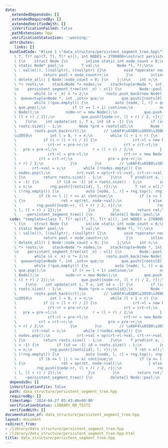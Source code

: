 ```yaml
---
data:
  _extendedDependsOn: []
  _extendedRequiredBy: []
  _extendedVerifiedWith: []
  _isVerificationFailed: false
  _pathExtension: hpp
  _verificationStatusIcon: ':warning:'
  attributes:
    links: []
  bundledCode: "#line 1 \"data_structure/persistent_segment_tree.hpp\"\ntemplate<class\
    \ T, T(* op)(T, T), T(* e)(), int NODES = 2700000>\nstruct persistent_segment_tree\
    \ {\n    struct Node {\n        inline static int node_count = 0;\n        inline\
    \ static Node* pool;\n        T val;\n        Node *l, *r;\n\n        Node ()\
    \ : val(e()), l(nullptr), r(nullptr) {}\n        void *operator new(size_t) {\n\
    \            return pool + node_count++;\n        }\n        inline static void\
    \ delete_all() { Node::node_count = 0; }\n    };\n\n    int n;\n    vector<Node\
    \ *> roots;\n    stack<Node *> nodes;\n    stack<tuple<Node *, int, int>> rng;\n\
    \n    persistent_segment_tree(int _n) : n(1) {\n        Node::pool = new Node[NODES];\n\
    \        while (n < _n) n *= 2;\n        roots.push_back(new Node());\n      \
    \  queue<tuple<Node *, int ,int>> que;\n        que.push({roots[0], 0, n});\n\
    \        while (!que.empty()) {\n            auto [node, l, r] = que.front();\
    \ que.pop();\n            if (r == l + 1) continue;\n            node->l = new\
    \ Node();\n            node->r = new Node();\n            que.push({node->l, l,\
    \ (l + r) / 2});\n            que.push({node->r, (l + r) / 2, r});\n        }\n\
    \    }\n\n    int update(int i, T x, int id = -1) {\n        if (id < 0) id =\
    \ roots.size() - 1;\n        Node *pre = roots[id];\n        Node *crt = new Node();\n\
    \        roots.push_back(crt);\n        // \u66F4\u65B0\u3059\u308Bnode\u3092\u63A2\
    \u3059\n        int l = 0, r = n;\n        while (l + 1 < r) {\n            nodes.push(crt);\n\
    \            if (i < (l + r) / 2) {\n                crt->l = new Node();\n  \
    \              crt->r = pre->r;\n                crt = crt->l;\n             \
    \   pre = pre->l;\n                r = (l + r) / 2;\n            } else {\n  \
    \              crt->l = pre->l;\n                crt->r = new Node();\n      \
    \          crt = crt->r;\n                pre = pre->r;\n                l = (l\
    \ + r) / 2;\n            }\n        }\n        // \u66F4\u65B0\u3059\u308B\n \
    \       crt->val = x;\n        while (!nodes.empty()) {\n            crt = nodes.top();\
    \ nodes.pop();\n            crt->val = op(crt->l->val, crt->r->val);\n       \
    \ }\n        return roots.size() - 1;\n    }\n\n    T prod(int a, int b, int id\
    \ = -1) {\n        if (id == -1) id = roots.size() - 1;\n        int l = 0, r\
    \ = n;\n        rng.push({roots[id], l, r});\n        T ret = e();\n        while\
    \ (!rng.empty()) {\n            auto [node, l, r] = rng.top(); rng.pop();\n  \
    \          if (b <= l || r <= a) continue;\n            if (a <= l && r <= b)\
    \ {\n                ret = op(ret, node->val);\n            } else {\n       \
    \         rng.push({node->r, (l + r) / 2, r});\n                rng.push({node->l,\
    \ l, (l + r) / 2});\n            }\n        }\n        return ret;\n    }\n\n\
    \    ~persistent_segment_tree() {\n        delete[] Node::pool;\n    }\n};\n"
  code: "template<class T, T(* op)(T, T), T(* e)(), int NODES = 2700000>\nstruct persistent_segment_tree\
    \ {\n    struct Node {\n        inline static int node_count = 0;\n        inline\
    \ static Node* pool;\n        T val;\n        Node *l, *r;\n\n        Node ()\
    \ : val(e()), l(nullptr), r(nullptr) {}\n        void *operator new(size_t) {\n\
    \            return pool + node_count++;\n        }\n        inline static void\
    \ delete_all() { Node::node_count = 0; }\n    };\n\n    int n;\n    vector<Node\
    \ *> roots;\n    stack<Node *> nodes;\n    stack<tuple<Node *, int, int>> rng;\n\
    \n    persistent_segment_tree(int _n) : n(1) {\n        Node::pool = new Node[NODES];\n\
    \        while (n < _n) n *= 2;\n        roots.push_back(new Node());\n      \
    \  queue<tuple<Node *, int ,int>> que;\n        que.push({roots[0], 0, n});\n\
    \        while (!que.empty()) {\n            auto [node, l, r] = que.front();\
    \ que.pop();\n            if (r == l + 1) continue;\n            node->l = new\
    \ Node();\n            node->r = new Node();\n            que.push({node->l, l,\
    \ (l + r) / 2});\n            que.push({node->r, (l + r) / 2, r});\n        }\n\
    \    }\n\n    int update(int i, T x, int id = -1) {\n        if (id < 0) id =\
    \ roots.size() - 1;\n        Node *pre = roots[id];\n        Node *crt = new Node();\n\
    \        roots.push_back(crt);\n        // \u66F4\u65B0\u3059\u308Bnode\u3092\u63A2\
    \u3059\n        int l = 0, r = n;\n        while (l + 1 < r) {\n            nodes.push(crt);\n\
    \            if (i < (l + r) / 2) {\n                crt->l = new Node();\n  \
    \              crt->r = pre->r;\n                crt = crt->l;\n             \
    \   pre = pre->l;\n                r = (l + r) / 2;\n            } else {\n  \
    \              crt->l = pre->l;\n                crt->r = new Node();\n      \
    \          crt = crt->r;\n                pre = pre->r;\n                l = (l\
    \ + r) / 2;\n            }\n        }\n        // \u66F4\u65B0\u3059\u308B\n \
    \       crt->val = x;\n        while (!nodes.empty()) {\n            crt = nodes.top();\
    \ nodes.pop();\n            crt->val = op(crt->l->val, crt->r->val);\n       \
    \ }\n        return roots.size() - 1;\n    }\n\n    T prod(int a, int b, int id\
    \ = -1) {\n        if (id == -1) id = roots.size() - 1;\n        int l = 0, r\
    \ = n;\n        rng.push({roots[id], l, r});\n        T ret = e();\n        while\
    \ (!rng.empty()) {\n            auto [node, l, r] = rng.top(); rng.pop();\n  \
    \          if (b <= l || r <= a) continue;\n            if (a <= l && r <= b)\
    \ {\n                ret = op(ret, node->val);\n            } else {\n       \
    \         rng.push({node->r, (l + r) / 2, r});\n                rng.push({node->l,\
    \ l, (l + r) / 2});\n            }\n        }\n        return ret;\n    }\n\n\
    \    ~persistent_segment_tree() {\n        delete[] Node::pool;\n    }\n};"
  dependsOn: []
  isVerificationFile: false
  path: data_structure/persistent_segment_tree.hpp
  requiredBy: []
  timestamp: '2024-04-27 05:43:46+09:00'
  verificationStatus: LIBRARY_NO_TESTS
  verifiedWith: []
documentation_of: data_structure/persistent_segment_tree.hpp
layout: document
redirect_from:
- /library/data_structure/persistent_segment_tree.hpp
- /library/data_structure/persistent_segment_tree.hpp.html
title: data_structure/persistent_segment_tree.hpp
---
```


